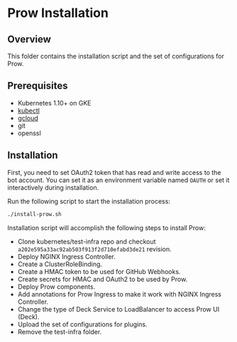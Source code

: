 # Prow Installation

## Overview

This folder contains the installation script and the set of configurations for Prow. 

## Prerequisites

- Kubernetes 1.10+ on GKE
- [kubectl](https://kubernetes.io/docs/tasks/tools/install-kubectl/) 
- [gcloud](https://cloud.google.com/sdk/gcloud/)
- git
- openssl

## Installation

First, you need to set OAuth2 token that has read and write access to the bot account. You can set it as an environment variable named `OAUTH` or set it interactively during installation.

Run the following script to start the installation process: 

```bash
./install-prow.sh
```

Installation script will accomplish the following steps to install Prow:

- Clone kubernetes/test-infra repo and checkout `a202e595a33ac92ab503f913f2d710efabd3de21` revision.
- Deploy NGINX Ingress Controller.
- Create a ClusterRoleBinding.
- Create a HMAC token to be used for GitHub Webhooks.
- Create secrets for HMAC and OAuth2 to be used by Prow.
- Deploy Prow components.
- Add annotations for Prow Ingress to make it work with NGINX Ingress Controller.
- Change the type of Deck Service to LoadBalancer to access Prow UI (Deck).
- Upload the set of configurations for plugins.
- Remove the test-infra folder.